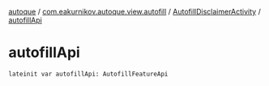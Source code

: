 [autoque](../../index.md) / [com.eakurnikov.autoque.view.autofill](../index.md) / [AutofillDisclaimerActivity](index.md) / [autofillApi](./autofill-api.md)

# autofillApi

`lateinit var autofillApi: AutofillFeatureApi`